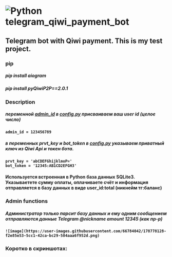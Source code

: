 # ![Python](https://img.shields.io/badge/python-3670A0?style=for-the-badge&logo=python&logoColor=ffdd54) telegram_qiwi_payment_bot

Telegram bot with Qiwi payment. This is my test project.
--------------------------
### <b>pip<b>
##### pip install aiogram
##### pip install pyQiwiP2P==2.0.1

### <b>Description<b>
##### переменной [admin_id](]https://github.com/gest0rbn/telegram_qiwi_payment_bot/blob/main/config.py#:~:text=%2712345%3AAB1CD2EFGH3%27-,admin_id) в [config.py](https://github.com/gest0rbn/telegram_qiwi_payment_bot/blob/main/config.py) присваиваем ваш user id (целое число)
    admin_id = 123456789
##### в переменных <b>prvt_key<b> и <b>bot_token<b> в [config.py](https://github.com/gest0rbn/telegram_qiwi_payment_bot/blob/main/config.py) указываем приватный ключ из Qiwi Api и токен бота.
    prvt_key = 'abCDEFGhijklmoP='
    bot_token = '12345:AB1CD2EFGH3'

#### Используется встроенная в Python база данных SQLite3. Указываетете сумму оплаты, оплачиваете счёт и информация отправляется в базу данных в виде user_id:total (никнейм тг:баланс)

### Admin functions
##### Администратор только парсит базу данных и ему одним сообщением отправляются данные Telegram @nickname amount 12345 (как пр-р)
    ![image](https://user-images.githubusercontent.com/66784042/178778128-f2e85e53-5cc1-42ca-bc29-504aaa6f952d.png)
    
### Коротко в скриншотах:
    
